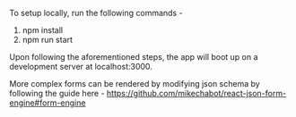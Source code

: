 To setup locally, run the following commands - 

1. npm install
2. npm run start

Upon following the aforementioned steps, the app will boot up on a development server at localhost:3000.

More complex forms can be rendered by modifying json schema by following the guide here - https://github.com/mikechabot/react-json-form-engine#form-engine
